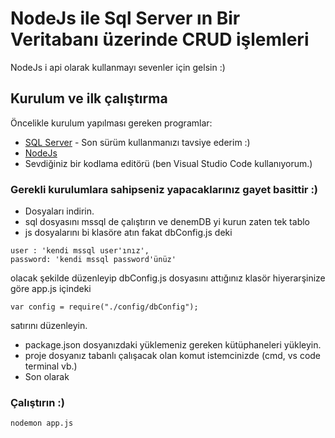 # NodeJs ile Sql Server ın Bir Veritabanı üzerinde CRUD işlemleri 
NodeJs i api olarak kullanmayı sevenler için gelsin :)
## Kurulum ve ilk çalıştırma
Öncelikle kurulum yapılması gereken programlar:

* [SQL Server](https://www.microsoft.com/en-US/download/details.aspx?id=54284) - Son sürüm kullanmanızı tavsiye ederim :)
* [NodeJs](https://nodejs.org/en/)
* Sevdiğiniz bir kodlama editörü (ben Visual Studio Code kullanıyorum.)


### Gerekli kurulumlara sahipseniz yapacaklarınız gayet basittir :) 
* Dosyaları indirin. 
* sql dosyasını mssql de çalıştırın ve denemDB yi kurun zaten tek tablo 
* js dosyalarını bi klasöre atın fakat dbConfig.js deki 

```
user : 'kendi mssql user'ınız',
password: 'kendi mssql password'ünüz' 
``` 
olacak şekilde düzenleyip dbConfig.js dosyasını attığınız klasör hiyerarşinize göre app.js içindeki
``` 
var config = require("./config/dbConfig"); 
``` 
satırını düzenleyin.
* package.json dosyanızdaki yüklemeniz gereken kütüphaneleri yükleyin.
* proje dosyanız tabanlı çalışacak olan komut istemcinizde (cmd, vs code terminal vb.) 
* Son olarak 
### Çalıştırın :)
```
nodemon app.js
``` 
